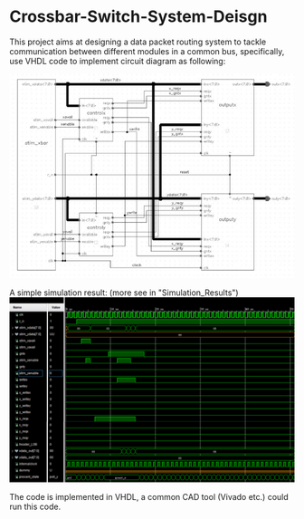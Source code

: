 # Crossbar-Switch-System-Deisgn
This project aims at designing a data packet routing system to tackle communication between different modules in a common bus, specifically, use VHDL code to implement circuit diagram as following:

<img src='schematic graph.jpg'>

A simple simulation result: (more see in "Simulation_Results")
<img src='Simulation_Results/simu1.png'>

The code is implemented in VHDL, a common CAD tool (Vivado etc.) could run this code.

